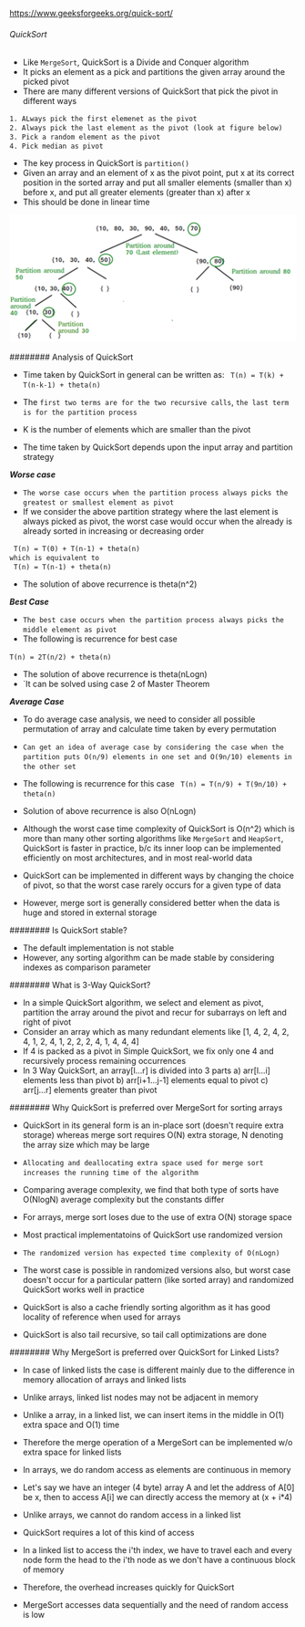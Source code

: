 https://www.geeksforgeeks.org/quick-sort/

###### QuickSort

- Like `MergeSort`, QuickSort is a Divide and Conquer algorithm
- It picks an element as a pick and partitions the given array around the picked pivot
- There are many different versions of QuickSort that pick the pivot in different ways

```
1. ALways pick the first elemenet as the pivot
2. Always pick the last element as the pivot (look at figure below)
3. Pick a random element as the pivot
4. Pick median as pivot
```

- The key process in QuickSort is `partition()`
- Given an array and an element of x as the pivot point, put x at its correct position in the sorted array and put all smaller elements (smaller than x) before x, and put all greater elements (greater than x) after x
- This should be done in linear time

![](../images/1.png)

######## Analysis of QuickSort

- Time taken by QuickSort in general can be written as:
` T(n) = T(k) + T(n-k-1) + theta(n)`

- The `first two terms are for the two recursive calls`, `the last term is for the partition process`
- K is the number of elements which are smaller than the pivot

- The time taken by QuickSort depends upon the input array and partition strategy

***Worse case***

- `The worse case occurs when the partition process always picks the greatest or smallest element as pivot`
- If we consider the above partition strategy where the last element is always picked as pivot, the worst case would occur when the already is already sorted in increasing or decreasing order

```
 T(n) = T(0) + T(n-1) + theta(n)
which is equivalent to  
 T(n) = T(n-1) + theta(n)
 ```

 - The solution of above recurrence is theta(n^2)


 ***Best Case***

 - `The best case occurs when the partition process always picks the middle element as pivot`
 - The following is recurrence for best case

`T(n) = 2T(n/2) + theta(n)`

- The solution of above recurrence is theta(nLogn)
- `It can be solved using case 2 of Master Theorem

***Average Case***

- To do average case analysis, we need to consider all possible permutation of array and calculate time taken by every permutation
- `Can get an idea of average case by considering the case when the partition puts O(n/9) elements in one set and O(9n/10) elements in the other set`
- The following is recurrence for this case
` T(n) = T(n/9) + T(9n/10) + theta(n)`

- Solution of above recurrence is also O(nLogn)



- Although the worst case time complexity of QuickSort is O(n^2) which is more than many other sorting algorithms like `MergeSort` and `HeapSort`, QuickSort is faster in practice, b/c its inner loop can be implemented efficiently on most architectures, and in most real-world data
- QuickSort can be implemented in different ways by changing the choice of pivot, so that the worst case rarely occurs for a given type of data
- However, merge sort is generally considered better when the data is huge and stored in external storage

######## Is QuickSort stable?

- The default implementation is not stable
- However, any sorting algorithm can be made stable by considering indexes as comparison parameter

######## What is 3-Way QuickSort?

- In a simple QuickSort algorithm, we select and element as pivot, partition the array around the pivot and recur for subarrays on left and right of pivot
- Consider an array which as many redundant elements like [1, 4, 2, 4, 2, 4, 1, 2, 4, 1, 2, 2, 2, 4, 1, 4, 4, 4]
- If 4 is packed as a pivot in Simple QuickSort, we fix only one 4 and recursively process remaining occurrences
- In 3 Way QuickSort, an array[l...r] is divided into 3 parts
a) arr[l...i] elements less than pivot
b) arr[i+1...j-1] elements equal to pivot
c) arr[j...r] elements greater than pivot

######## Why QuickSort is preferred over MergeSort for sorting arrays

- QuickSort in its general form is an in-place sort (doesn't require extra storage) whereas merge sort requires O(N) extra storage, N denoting the array size which may be large
- `Allocating and deallocating extra space used for merge sort increases the running time of the algorithm`
- Comparing average complexity, we find that both type of sorts have O(NlogN) average complexity but the constants differ
- For arrays, merge sort loses due to the use of extra O(N) storage space

- Most practical implementatoins of QuickSort use randomized version
- `The randomized version has expected time complexity of O(nLogn)`
- The worst case is possible in randomized versions also, but worst case doesn't occur for a particular pattern (like sorted array) and randomized QuickSort works well in practice

- QuickSort is also a cache friendly sorting algorithm as it has good locality of reference when used for arrays

- QuickSort is also tail recursive, so tail call optimizations are done

######## Why MergeSort is preferred over QuickSort for Linked Lists?

- In case of linked lists the case is different mainly due to the difference in memory allocation of arrays and linked lists
- Unlike arrays, linked list nodes may not be adjacent in memory
- Unlike a array, in a linked list, we can insert items in the middle in O(1) extra space and O(1) time
- Therefore the merge operation of a MergeSort can be implemented w/o extra space for linked lists

- In arrays, we do random access as elements are continuous in memory
- Let's say we have an integer (4 byte) array A and let the address of A[0] be x, then to access A[i] we can directly access the memory at (x + i*4)
- Unlike arrays, we cannot do random access in a linked list
- QuickSort requires a lot of this kind of access
- In a linked list to access the i'th index, we have to travel each and every node form the head to the i'th node as we don't have a continuous block of memory
- Therefore, the overhead increases quickly for QuickSort
- MergeSort accesses data sequentially and the need of random access is low